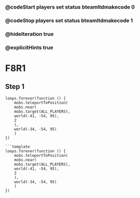 ### @codeStart players set status bteamltdmakecode 0
### @codeStop players set status bteamltdmakecode 1


### @hideIteration true
### @explicitHints true

# F8R1

## Step 1
 

```
loops.forever(function () {
    mobs.teleportToPosition(
    mobs.near(
    mobs.target(ALL_PLAYERS),
    world(-41, -54, 95),
    2
    ),
    world(-34, -54, 95)
    )
})

```template
loops.forever(function () {
    mobs.teleportToPosition(
    mobs.near(
    mobs.target(ALL_PLAYERS),
    world(-41, -54, 95),
    2
    ),
    world(-34, -54, 95)
    )
})

```

```package
```
